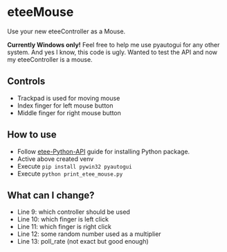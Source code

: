 # eteeMouse

Use your new eteeController as a Mouse.

**Currently Windows only!** Feel free to help me use pyautogui for any other system. And yes I know, this code is ugly. Wanted to test the API and now my eteeController is a mouse.

## Controls

- Trackpad is used for moving mouse
- Index finger for left mouse button
- Middle finger for right mouse button

## How to use

- Follow [etee-Python-API](https://github.com/eteeXR/etee-Python-API) guide for installing Python package.
- Active above created venv
- Execute `pip install pywin32 pyautogui`
- Execute `python print_etee_mouse.py`

## What can I change?

- Line 9: which controller should be used
- Line 10: which finger is left click
- Line 11: which finger is right click
- Line 12: some random number used as a multiplier
- Line 13: poll_rate (not exact but good enough)
